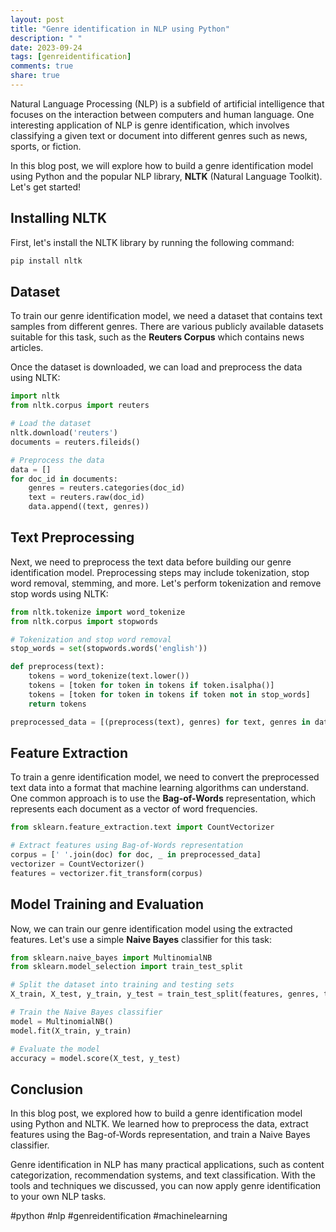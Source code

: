 ```yaml
---
layout: post
title: "Genre identification in NLP using Python"
description: " "
date: 2023-09-24
tags: [genreidentification]
comments: true
share: true
---
```


Natural Language Processing (NLP) is a subfield of artificial intelligence that focuses on the interaction between computers and human language. One interesting application of NLP is genre identification, which involves classifying a given text or document into different genres such as news, sports, or fiction.

In this blog post, we will explore how to build a genre identification model using Python and the popular NLP library, **NLTK** (Natural Language Toolkit). Let's get started!

## Installing NLTK

First, let's install the NLTK library by running the following command:

```Python
pip install nltk
```

## Dataset

To train our genre identification model, we need a dataset that contains text samples from different genres. There are various publicly available datasets suitable for this task, such as the **Reuters Corpus** which contains news articles.

Once the dataset is downloaded, we can load and preprocess the data using NLTK:

```Python
import nltk
from nltk.corpus import reuters

# Load the dataset
nltk.download('reuters')
documents = reuters.fileids()

# Preprocess the data
data = []
for doc_id in documents:
    genres = reuters.categories(doc_id)
    text = reuters.raw(doc_id)
    data.append((text, genres))
```

## Text Preprocessing

Next, we need to preprocess the text data before building our genre identification model. Preprocessing steps may include tokenization, stop word removal, stemming, and more. Let's perform tokenization and remove stop words using NLTK:

```Python
from nltk.tokenize import word_tokenize
from nltk.corpus import stopwords

# Tokenization and stop word removal
stop_words = set(stopwords.words('english'))

def preprocess(text):
    tokens = word_tokenize(text.lower())
    tokens = [token for token in tokens if token.isalpha()]
    tokens = [token for token in tokens if token not in stop_words]
    return tokens

preprocessed_data = [(preprocess(text), genres) for text, genres in data]
```

## Feature Extraction

To train a genre identification model, we need to convert the preprocessed text data into a format that machine learning algorithms can understand. One common approach is to use the **Bag-of-Words** representation, which represents each document as a vector of word frequencies.

```Python
from sklearn.feature_extraction.text import CountVectorizer

# Extract features using Bag-of-Words representation
corpus = [' '.join(doc) for doc, _ in preprocessed_data]
vectorizer = CountVectorizer()
features = vectorizer.fit_transform(corpus)
```

## Model Training and Evaluation

Now, we can train our genre identification model using the extracted features. Let's use a simple **Naive Bayes** classifier for this task:

```Python
from sklearn.naive_bayes import MultinomialNB
from sklearn.model_selection import train_test_split

# Split the dataset into training and testing sets
X_train, X_test, y_train, y_test = train_test_split(features, genres, test_size=0.2, random_state=42)

# Train the Naive Bayes classifier
model = MultinomialNB()
model.fit(X_train, y_train)

# Evaluate the model
accuracy = model.score(X_test, y_test)
```

## Conclusion

In this blog post, we explored how to build a genre identification model using Python and NLTK. We learned how to preprocess the data, extract features using the Bag-of-Words representation, and train a Naive Bayes classifier.

Genre identification in NLP has many practical applications, such as content categorization, recommendation systems, and text classification. With the tools and techniques we discussed, you can now apply genre identification to your own NLP tasks.

#python #nlp #genreidentification #machinelearning